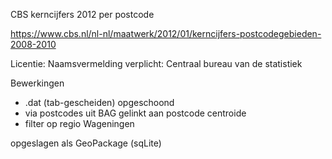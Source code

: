 CBS kerncijfers 2012 per postcode

https://www.cbs.nl/nl-nl/maatwerk/2012/01/kerncijfers-postcodegebieden-2008-2010

Licentie: Naamsvermelding verplicht: Centraal bureau van de statistiek

Bewerkingen
- .dat (tab-gescheiden) opgeschoond
- via postcodes uit BAG gelinkt aan postcode centroide
- filter op regio Wageningen

opgeslagen als GeoPackage (sqLite)